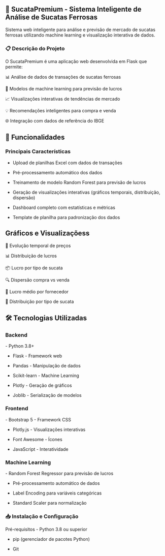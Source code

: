 <h2>🚀 SucataPremium - Sistema Inteligente de Análise de Sucatas Ferrosas</h2>

Sistema web inteligente para análise e previsão de mercado de sucatas ferrosas utilizando machine learning e visualização interativa de dados.

<h3>📋 Descrição do Projeto </h3>
O SucataPremium é uma aplicação web desenvolvida em Flask que permite:

📊 Análise de dados de transações de sucatas ferrosas

🤖 Modelos de machine learning para previsão de lucros

📈 Visualizações interativas de tendências de mercado

💡 Recomendações inteligentes para compra e venda

🌐 Integração com dados de referência do IBGE

<h2>🚀 Funcionalidades </h2>
<h3> Principais Características </h3>

  - Upload de planilhas Excel com dados de transações

  - Pré-processamento automático dos dados

  - Treinamento de modelo Random Forest para previsão de lucros

  - Geração de visualizações interativas (gráficos temporais, distribuição, dispersão)

  - Dashboard completo com estatísticas e métricas

  - Template de planilha para padronização dos dados

<h2> Gráficos e Visualizaçõess </h2>
📅 Evolução temporal de preços

📊 Distribuição de lucros

📦 Lucro por tipo de sucata

🔍 Dispersão compra vs venda

🏢 Lucro médio por fornecedor

🥧 Distribuição por tipo de sucata

<h2> 🛠️ Tecnologias Utilizadas </h2>
<h3> Backend </h3>
  - Python 3.8+

  - Flask - Framework web

  - Pandas - Manipulação de dados

  - Scikit-learn - Machine Learning

  - Plotly - Geração de gráficos

  - Joblib - Serialização de modelos

<h3> Frontend </h3>
  - Bootstrap 5 - Framework CSS

  - Plotly.js - Visualizações interativas

  - Font Awesome - Ícones

  - JavaScript - Interatividade

<h3> Machine Learning </h3>
  - Random Forest Regressor para previsão de lucros

  - Pré-processamento automático de dados

  - Label Encoding para variáveis categóricas

  - Standard Scaler para normalização

<h3> 📥 Instalação e Configuração </h3>
Pré-requisitos
  - Python 3.8 ou superior

  - pip (gerenciador de pacotes Python)

  - Git
